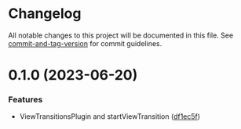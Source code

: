 # Changelog

All notable changes to this project will be documented in this file. See [commit-and-tag-version](https://github.com/absolute-version/commit-and-tag-version) for commit guidelines.

# 0.1.0 (2023-06-20)


### Features

* ViewTransitionsPlugin and startViewTransition ([df1ec5f](https://github.com/Clarkkkk/vue-view-transitions/commit/df1ec5f9e515897dd9ddb37d663d7e591fda2348))
